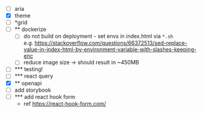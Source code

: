 - [ ] aria
- [x] theme
- [ ] *grid
- [ ] ** dockerize 
  - [ ] do not build on deployment - set envs in index.html via `*.sh`  
  e.g. https://stackoverflow.com/questions/66372513/sed-replace-value-in-index-html-by-environment-variable-with-slashes-keeping-enc
  - [ ] reduce image size -> should result in ~450MB
- [ ] *** testing!
- [ ] *** react query
- [x] ** openapi
- [ ] add storybook
- [ ] *** add react hook form
  -  ref https://react-hook-form.com/
